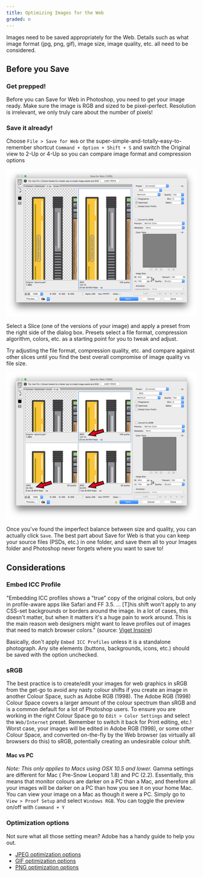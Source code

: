 ```yaml
---
title: Optimizing Images for the Web
graded: n
---
```


Images need to be saved appropriately for the Web. Details such as what image format (jpg, png, gif), image size, image quality, etc. all need to be considered.

## Before you Save

### Get prepped!

Before you can Save for Web in Photoshop, you need to get your image ready. Make sure the image is RGB and sized to be pixel-perfect. Resolution is irrelevant, we only truly care about the number of pixels!

### Save it already!

Choose `File > Save for Web` or the super-simple-and-totally-easy-to-remember shortcut `Command + Option + Shift + S` and switch the Original view to 2-Up or 4-Up so you can compare image format and compression options

[![](/images/save4web01.jpg)](/images/save4web01.jpg)

Select a Slice (one of the versions of your image) and apply a preset from the right side of the dialog box. Presets select a file format, compression algorithm, colors, etc. as a starting point for you to tweak and adjust.

Try adjusting the file format, compression quality, etc. and compare against other slices until you find the best overall compromise of image quality vs file size.

[![](/images/save4web02.jpg)](/images/save4web02.jpg)

Once you've found the imperfect balance between size and quality, you can actually click `Save`. The best part about Save for Web is that you can keep your source files (PSDs, etc.) in one folder, and save them all to your Images folder and Photoshop never forgets where you want to save to!

## Considerations

### Embed ICC Profile

"Embedding ICC profiles shows a "true" copy of the original colors, but only in profile-aware apps like Safari and FF 3.5. … [T]his shift won't apply to any CSS-set backgrounds or borders around the image. In a lot of cases, this doesn't matter, but when it matters it's a huge pain to work around. This is the main reason web designers might want to leave profiles out of images that need to match browser colors." (source: [Viget Inspire](http://www.viget.com/inspire/save-for-web-simply/))

Basically, don't apply `Embed ICC Profiles` unless it is a standalone photograph. Any site elements (buttons, backgrounds, icons, etc.) should be saved with the option unchecked.

### sRGB

The best practice is to create/edit your images for web graphics in sRGB from the get-go to avoid any nasty colour shifts if you create an image in another Colour Space, such as Adobe RGB (1998). The Adobe RGB (1998) Colour Space covers a larger amount of the colour spectrum than sRGB and is a common default for a lot of Photoshop users. To ensure you are working in the right Colour Space go to `Edit > Color Settings` and select the `Web/Internet` preset. Remember to switch it back for Print editing, etc.! Worst case, your images will be edited in Adobe RGB (1998), or some other Colour Space, and converted on-the-fly by the Web browser (as virtually all browsers do this) to sRGB, potentially creating an undesirable colour shift.

#### Mac vs PC

*Note: This only applies to Macs using OSX 10.5 and lower.* Gamma settings are different for Mac ( Pre-Snow Leopard 1.8) and PC (2.2). Essentially, this means that monitor colours are darker on a PC than a Mac, and therefore all your images will be darker on a PC than how you see it on your home Mac. You can view your image on a Mac as though it were a PC. Simply go to `View > Proof Setup` and select `Windows RGB`. You can toggle the preview on/off with `Command + Y`

### Optimization options

Not sure what all those setting mean? Adobe has a handy guide to help you out.

-   [JPEG optimization options](http://help.adobe.com/en_US/Photoshop/11.0/WS29D0201B-A3E2-4339-9747-8FB540762EE3.html)
-   [GIF optimization options](http://help.adobe.com/en_US/Photoshop/11.0/WSE07483CE-5D9F-4764-AA48-9DF708AD8479.html)
-   [PNG optimization options](http://help.adobe.com/en_US/Photoshop/11.0/WSEA01D274-9690-488f-8CF0-0133E171BD4A.html)